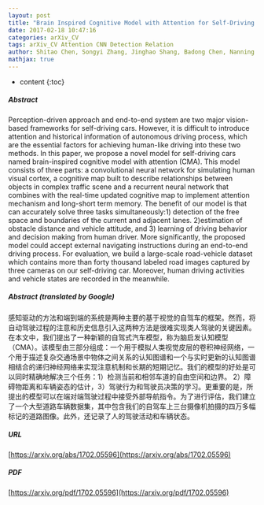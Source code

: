 ```yaml
---
layout: post
title: "Brain Inspired Cognitive Model with Attention for Self-Driving Cars"
date: 2017-02-18 10:47:16
categories: arXiv_CV
tags: arXiv_CV Attention CNN Detection Relation
author: Shitao Chen, Songyi Zhang, Jinghao Shang, Badong Chen, Nanning Zheng
mathjax: true
---
```


* content
{:toc}

##### Abstract
Perception-driven approach and end-to-end system are two major vision-based frameworks for self-driving cars. However, it is difficult to introduce attention and historical information of autonomous driving process, which are the essential factors for achieving human-like driving into these two methods. In this paper, we propose a novel model for self-driving cars named brain-inspired cognitive model with attention (CMA). This model consists of three parts: a convolutional neural network for simulating human visual cortex, a cognitive map built to describe relationships between objects in complex traffic scene and a recurrent neural network that combines with the real-time updated cognitive map to implement attention mechanism and long-short term memory. The benefit of our model is that can accurately solve three tasks simultaneously:1) detection of the free space and boundaries of the current and adjacent lanes. 2)estimation of obstacle distance and vehicle attitude, and 3) learning of driving behavior and decision making from human driver. More significantly, the proposed model could accept external navigating instructions during an end-to-end driving process. For evaluation, we build a large-scale road-vehicle dataset which contains more than forty thousand labeled road images captured by three cameras on our self-driving car. Moreover, human driving activities and vehicle states are recorded in the meanwhile.

##### Abstract (translated by Google)
感知驱动的方法和端到端的系统是两种主要的基于视觉的自驾车的框架。然而，将自动驾驶过程的注意和历史信息引入这两种方法是很难实现类人驾驶的关键因素。在本文中，我们提出了一种新颖的自驾式汽车模型，称为脑启发认知模型（CMA）。该模型由三部分组成：一个用于模拟人类视觉皮层的卷积神经网络，一个用于描述复杂交通场景中物体之间关系的认知图谱和一个与实时更新的认知图谱相结合的递归神经网络来实现注意机制和长期的短期记忆。我们的模型的好处是可以同时精确地解决三个任务：1）检测当前和相邻车道的自由空间和边界。 2）障碍物距离和车辆姿态的估计，3）驾驶行为和驾驶员决策的学习。更重要的是，所提出的模型可以在端对端驾驶过程中接受外部导航指令。为了进行评估，我们建立了一个大型道路车辆数据集，其中包含我们的自驾车上三台摄像机拍摄的四万多幅标记的道路图像。此外，还记录了人的驾驶活动和车辆状态。

##### URL
[https://arxiv.org/abs/1702.05596](https://arxiv.org/abs/1702.05596)

##### PDF
[https://arxiv.org/pdf/1702.05596](https://arxiv.org/pdf/1702.05596)

